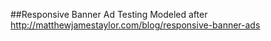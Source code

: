 ##Responsive Banner Ad Testing
Modeled after http://matthewjamestaylor.com/blog/responsive-banner-ads
